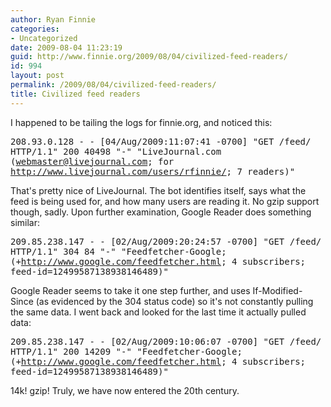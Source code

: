 ```yaml
---
author: Ryan Finnie
categories:
- Uncategorized
date: 2009-08-04 11:23:19
guid: http://www.finnie.org/2009/08/04/civilized-feed-readers/
id: 994
layout: post
permalink: /2009/08/04/civilized-feed-readers/
title: Civilized feed readers
---
```

I happened to be tailing the logs for finnie.org, and noticed this:

<tt>208.93.0.128 - - [04/Aug/2009:11:07:41 -0700] "GET /feed/ HTTP/1.1" 200 40498 "-" "LiveJournal.com (webmaster@livejournal.com; for http://www.livejournal.com/users/rfinnie/; 7 readers)"</tt>

That's pretty nice of LiveJournal. The bot identifies itself, says what the feed is being used for, and how many users are reading it. No gzip support though, sadly. Upon further examination, Google Reader does something similar:

<tt>209.85.238.147 - - [02/Aug/2009:20:24:57 -0700] "GET /feed/ HTTP/1.1" 304 84 "-" "Feedfetcher-Google; (+http://www.google.com/feedfetcher.html; 4 subscribers; feed-id=12499587138938146489)"</tt>

Google Reader seems to take it one step further, and uses If-Modified-Since (as evidenced by the 304 status code) so it's not constantly pulling the same data. I went back and looked for the last time it actually pulled data:

<tt>209.85.238.147 - - [02/Aug/2009:10:06:07 -0700] "GET /feed/ HTTP/1.1" 200 14209 "-" "Feedfetcher-Google; (+http://www.google.com/feedfetcher.html; 4 subscribers; feed-id=12499587138938146489)"</tt>

14k! gzip! Truly, we have now entered the 20th century.
